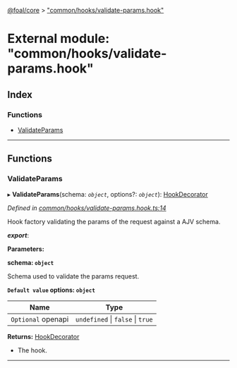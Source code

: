 [@foal/core](../README.md) > ["common/hooks/validate-params.hook"](../modules/_common_hooks_validate_params_hook_.md)

# External module: "common/hooks/validate-params.hook"

## Index

### Functions

* [ValidateParams](_common_hooks_validate_params_hook_.md#validateparams)

---

## Functions

<a id="validateparams"></a>

###  ValidateParams

▸ **ValidateParams**(schema: *`object`*, options?: *`object`*): [HookDecorator](_core_hooks_.md#hookdecorator)

*Defined in [common/hooks/validate-params.hook.ts:14](https://github.com/FoalTS/foal/blob/538afb23/packages/core/src/common/hooks/validate-params.hook.ts#L14)*

Hook factory validating the params of the request against a AJV schema.

*__export__*: 

**Parameters:**

**schema: `object`**

Schema used to validate the params request.

**`Default value` options: `object`**

| Name | Type |
| ------ | ------ |
| `Optional` openapi | `undefined` \| `false` \| `true` |

**Returns:** [HookDecorator](_core_hooks_.md#hookdecorator)
*   The hook.

___

